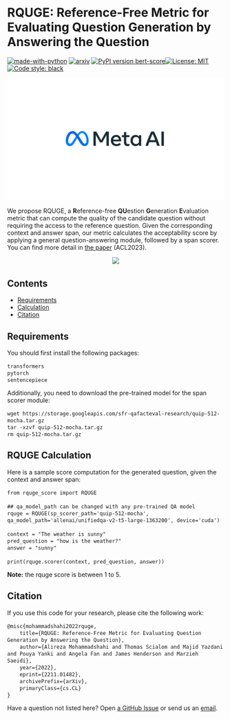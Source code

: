 RQUGE: Reference-Free Metric for Evaluating Question Generation by Answering the Question
=================
[![made-with-python](https://img.shields.io/badge/Made%20with-Python-red.svg)](#python)
[![arxiv](https://img.shields.io/badge/arXiv-2211.01482-b31b1b.svg)](https://arxiv.org/abs/2211.01482)
[![PyPI version bert-score](https://badge.fury.io/py/rquge.svg)](https://pypi.python.org/pypi/rquge/)[![License: MIT](https://img.shields.io/badge/License-MIT-yellow.svg)](https://opensource.org/licenses/MIT) 
[![Code style: black](https://img.shields.io/badge/code%20style-black-000000.svg)](https://github.com/psf/black) 


<p align="center">
  <img src="meta.jpeg" width="700"/>
</p>

We propose RQUGE, a **R**eference-free **QU**estion **G**eneration **E**valuation metric that can compute the quality of the candidate question without requiring the access to the reference question. Given the corresponding context and answer span, our metric calculates the acceptability score by applying a general question-answering module, followed by a span scorer. You can find more detail in [the paper](https://arxiv.org/abs/2211.01482) (ACL2023).

<p align="center">
  <img src="main_model.jpeg" width="700"/>
</p>


Contents
---------------

- [Requirements](#requirements)
- [Calculation](#calculation)
- [Citation](#citation)

<a name="requirements"/>  

Requirements
--------------  

You should first install the following packages:
```
transformers
pytorch
sentencepiece
```

Additionally, you need to download the pre-trained model for the span scorer module:
```
wget https://storage.googleapis.com/sfr-qafacteval-research/quip-512-mocha.tar.gz
tar -xzvf quip-512-mocha.tar.gz
rm quip-512-mocha.tar.gz
```

<a name="calculation"/>  

RQUGE Calculation
-------------- 

Here is a sample score computation for the generated question, given the context and answer span:

```
from rquge_score import RQUGE

## qa_model_path can be changed with any pre-trained QA model 
rquge = RQUGE(sp_scorer_path='quip-512-mocha', qa_model_path='allenai/unifiedqa-v2-t5-large-1363200', device='cuda')

context = "The weather is sunny"
pred_question = "how is the weather?"
answer = "sunny"

print(rquge.scorer(context, pred_question, answer))
```

**Note:** the rquge score is between 1 to 5.

<a name="citation"/>  

Citation
-------------

<a name="citations"/>  

If you use this code for your research, please cite the following work:
```
@misc{mohammadshahi2022rquge,
    title={RQUGE: Reference-Free Metric for Evaluating Question Generation by Answering the Question},
    author={Alireza Mohammadshahi and Thomas Scialom and Majid Yazdani and Pouya Yanki and Angela Fan and James Henderson and Marzieh Saeidi},
    year={2022},
    eprint={2211.01482},
    archivePrefix={arXiv},
    primaryClass={cs.CL}
}
```
Have a question not listed here? Open [a GitHub Issue](https://github.com/alirezamshi/RQUGE/issues) or 
send us an [email](alireza.mohammadshahi@idiap.ch).
